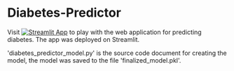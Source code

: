 # Diabetes-Predictor

Visit [![Streamlit App](https://static.streamlit.io/badges/streamlit_badge_black_white.svg)](https://diabetes-predictor.streamlit.app)
 to play with the web application for predicting diabetes. The app was deployed on Streamlit. 

'diabetes_predictor_model.py' is the source code document for creating the model, the model was saved to the file 'finalized_model.pkl'.
